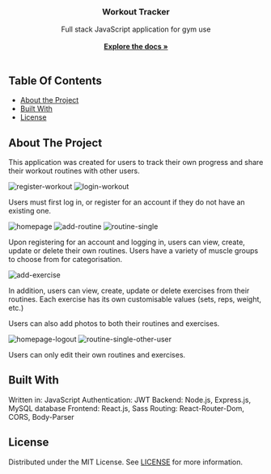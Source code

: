 <br/>
<p align="center">
  <h3 align="center">Workout Tracker</h3>

  <p align="center">
    Full stack JavaScript application for gym use
    <br/>
    <br/>
    <a href="https://github.com/yh13431/ReadME-Generator"><strong>Explore the docs »</strong></a>
    <br/>
    <br/>
  </p>
</p>



## Table Of Contents

* [About the Project](#about-the-project)
* [Built With](#built-with)
* [License](#license)

## About The Project

This application was created for users to track their own progress and share their workout routines with other users.

![register-workout](https://github.com/yh13431/workout-tracker/assets/106964833/9f0bfbbe-e12a-455d-8fe1-9f0cfbd004eb)
![login-workout](https://github.com/yh13431/workout-tracker/assets/106964833/958508a1-6a19-43d3-9372-a2057824cf95)

Users must first log in, or register for an account if they do not have an existing one.

![homepage](https://github.com/yh13431/workout-tracker/assets/106964833/6856e39e-e494-49b4-aeed-1d11c29ab653)
![add-routine](https://github.com/yh13431/workout-tracker/assets/106964833/1b4a2065-d376-4a82-81dc-2c9734e75829)
![routine-single](https://github.com/yh13431/workout-tracker/assets/106964833/72763bfe-991c-43ee-a51c-2d6bc3db2198)

Upon registering for an account and logging in, users can view, create, update or delete their own routines. Users have a variety of muscle groups to choose from for categorisation.

![add-exercise](https://github.com/yh13431/workout-tracker/assets/106964833/3c614b69-f437-47e0-b0a9-9c14823f84b5)

In addition, users can view, create, update or delete exercises from their routines. Each exercise has its own customisable values (sets, reps, weight, etc.)

Users can also add photos to both their routines and exercises.

![homepage-logout](https://github.com/yh13431/workout-tracker/assets/106964833/cdad5b14-5188-4eef-bf3f-08652074e666)
![routine-single-other-user](https://github.com/yh13431/workout-tracker/assets/106964833/3d22f535-6301-45fe-a420-76ab4ae7973a)

Users can only edit their own routines and exercises.

## Built With

Written in: JavaScript
Authentication: JWT
Backend: Node.js, Express.js, MySQL database
Frontend: React.js, Sass
Routing: React-Router-Dom, CORS, Body-Parser

## License

Distributed under the MIT License. See [LICENSE](https://github.com/yh13431/ReadME-Generator/blob/main/LICENSE.md) for more information.
